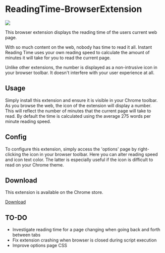 # ReadingTime-BrowserExtension
<img src="https://lh3.googleusercontent.com/fWCnmD7MhDeiyYR6KFgBSWHLkGAeZdoSMZLxyAqFgg_s-O9uzZxSHy703G-7dU3N3tJwlppoMe8=s1280-h800-e365-rw">


This browser extension displays the reading time of the users current web page.

With so much content on the web, nobody has time to read it all. Instant Reading Time uses your own reading speed to calculate the amount of minutes it will take for you to read the current page. 

Unlike other extensions, the number is displayed as a non-intrusive icon in your browser toolbar. It doesn't interfere with your user experience at all.

## Usage
Simply install this extension and ensure it is visible in your Chrome toolbar. As you browse the web, the icon of the extension will display a number. This will reflect the number of minutes that the current page will take to read. By default the time is calculated using the average 275 words per minute reading speed.

## Config
To configure this extension, simply access the 'options' page by right-clicking the icon in your browser toolbar. Here you can alter reading speed and icon text color. The latter is especially useful if the icon is difficult to read on your Chrome theme.

## Download
This extension is available on the Chrome store.

<a href="https://chrome.google.com/webstore/detail/instant-reading-time/afipdkkndmggnmffcmepioemogfnnibf">Download</a>

## TO-DO
- Investigate reading time for a page changing when going back and forth between tabs
- Fix extension crashing when browser is closed during script execution
- Improve options page CSS
